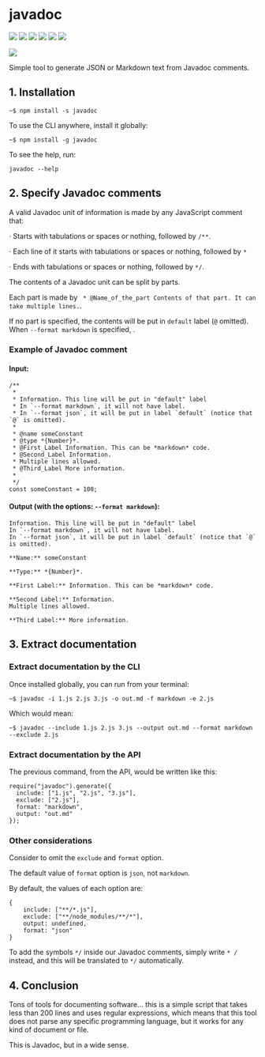 # javadoc

![](https://img.shields.io/badge/javadoc-v1.0.6-green.svg) ![](https://img.shields.io/badge/tests-passing-green.svg) ![](https://img.shields.io/badge/statements--coverage-100%25-green.svg) ![](https://img.shields.io/badge/branches--coverage-100%25-green.svg) ![](https://img.shields.io/badge/functions--coverage-100%25-green.svg) ![](https://img.shields.io/badge/lines--coverage-100%25-green.svg) 

![](https://img.shields.io/badge/full--coverage-yes-green.svg)

Simple tool to generate JSON or Markdown text from Javadoc comments.

## 1. Installation

`~$ npm install -s javadoc`

To use the CLI anywhere, install it globally:

`~$ npm install -g javadoc`

To see the help, run:

`javadoc --help`

## 2. Specify Javadoc comments

A valid Javadoc unit of information is made by any JavaScript comment that:

· Starts with tabulations or spaces or nothing, followed by `/**`.

· Each line of it starts with tabulations or spaces or nothing, followed by `*`

· Ends with tabulations or spaces or nothing, followed by `*/`.

The contents of a Javadoc unit can be split by parts.

Each part is made by ` * @Name_of_the_part Contents of that part. It can take multiple lines.`.

If no part is specified, the contents will be put in `default` label (`@` omitted). When `--format markdown` is specified, .

### Example of Javadoc comment

#### Input:

```
/**
 * 
 * Information. This line will be put in "default" label 
 * In `--format markdown`, it will not have label.
 * In `--format json`, it will be put in label `default` (notice that `@` is omitted).
 * 
 * @name someConstant
 * @type *{Number}*.
 * @First_Label Information. This can be *markdown* code.
 * @Second_Label Information.
 * Multiple lines allowed.
 * @Third_Label More information.
 * 
 */
const someConstant = 100;
```

#### Output (with the options: `--format markdown`):

```
Information. This line will be put in "default" label 
In `--format markdown`, it will not have label.
In `--format json`, it will be put in label `default` (notice that `@` is omitted).

**Name:** someConstant

**Type:** *{Number}*.

**First Label:** Information. This can be *markdown* code.

**Second Label:** Information.
Multiple lines allowed.

**Third Label:** More information.
```

## 3. Extract documentation

### Extract documentation by the CLI

Once installed globally, you can run from your terminal:

`~$ javadoc -i 1.js 2.js 3.js -o out.md -f markdown -e 2.js`

Which would mean:

`~$ javadoc --include 1.js 2.js 3.js --output out.md --format markdown --exclude 2.js`

### Extract documentation by the API

The previous command, from the API, would be written like this:

```
require("javadoc").generate({
  include: ["1.js", "2.js", "3.js"],
  exclude: ["2.js"],
  format: "markdown",
  output: "out.md"
});
```

### Other considerations

Consider to omit the `exclude` and `format` option.

The default value of `format` option is `json`, not `markdown`.

By default, the values of each option are:

```
{
	include: ["**/*.js"],
	exclude: ["**/node_modules/**/*"],
	output: undefined,
	format: "json"
}
```

To add the symbols `*/` inside our Javadoc comments, simply write `* /` instead, and this will be translated to `*/` automatically.

## 4. Conclusion

Tons of tools for documenting software... this is a simple script that takes less than 200 lines and uses regular expressions, which means that this tool does not parse any specific programming language, but it works for any kind of document or file.

This is Javadoc, but in a wide sense.



















